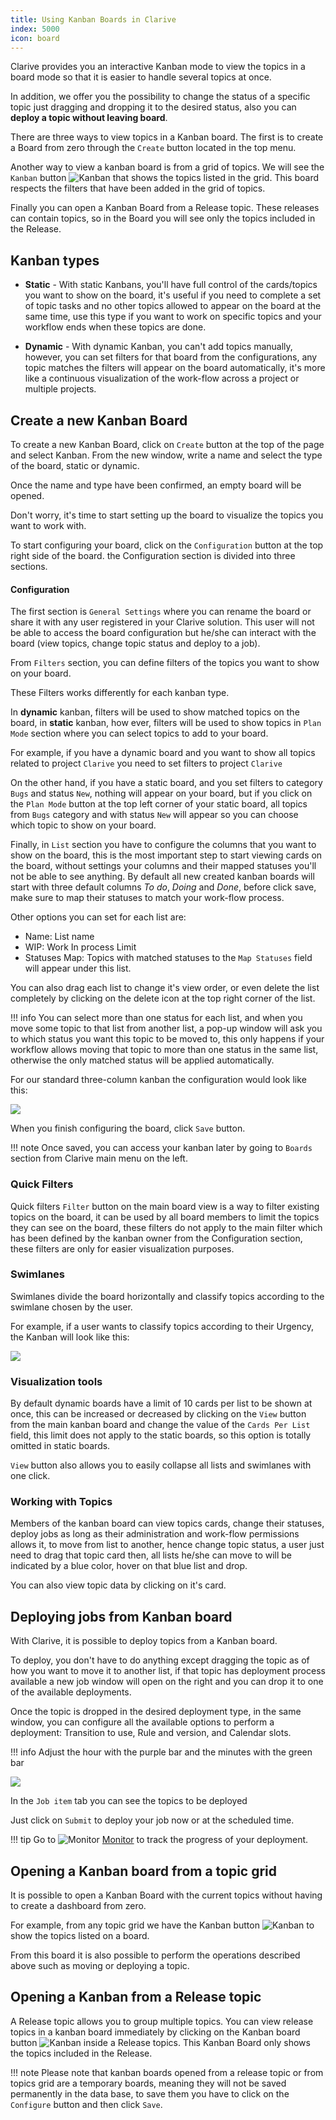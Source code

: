 ```yaml
---
title: Using Kanban Boards in Clarive
index: 5000
icon: board
---
```


Clarive provides you an interactive Kanban mode to view the topics in a board mode so that it is easier to handle
several topics at once.

In addition, we offer you the possibility to change the status of a specific topic just dragging and dropping it to the
desired status, also you can **deploy a topic without leaving board**.

There are three ways to view topics in a Kanban board. The first is to create a Board from zero through the `Create`
button located in the top menu.

Another way to view a kanban board is from a grid of topics. We will see the `Kanban` button
![](/static/images/icons/kanban.svg "Kanban")  that shows the topics listed in the grid. This board respects the filters
that have been added in the grid of topics.

Finally you can open a Kanban Board from a Release topic. These releases can contain topics, so in the Board you will
see only the topics included in the Release.

## Kanban types

- **Static** - With static Kanbans, you'll have full control of the cards/topics you want to show on the board, it's
  useful if you need to complete a set of topic tasks and no other topics allowed to appear on the board at the same
time, use this type if you want to work on specific topics and your workflow ends when these topics are done.

- **Dynamic** - With dynamic Kanban, you can't add topics manually, however, you can set filters for that board from the
  configurations, any topic matches the filters will appear on the board automatically, it's more like a continuous
visualization of the work-flow across a project or multiple projects.


## Create a new Kanban Board

To create a new Kanban Board, click on `Create` button at the top of the page and select Kanban. From the new window,
write a name and select the type of the board, static or dynamic.

Once the name and type have been confirmed, an empty board will be opened.

Don't worry, it's time to start setting up the board to visualize the topics you want to work with.

To start configuring your board, click on the `Configuration` button at the top right side of the board. the
Configuration section is divided into three sections.


#### Configuration

The first section is `General Settings` where you can rename the board or share it with any user registered in your
Clarive solution. This user will not be able to access the board configuration but he/she can interact with the board
(view topics, change topic status and deploy to a job).

From `Filters` section, you can define filters of the topics you want to show on your board.

These Filters works differently for each kanban type.

In **dynamic** kanban, filters will be used to show matched topics on the board, in **static** kanban, how ever, filters
will be used to show topics in `Plan Mode` section where you can select topics to add to your board.

For example, if you have a dynamic board and you want to show all topics related to project `Clarive` you need to set
filters to project `Clarive`

On the other hand, if you have a static board, and you set filters to category `Bugs` and status `New`, nothing will
appear on your board, but if you click on the `Plan Mode` button at the top left corner of your static board, all topics
from `Bugs` category and with status `New` will appear so you can choose which topic to show on your board.

Finally, in `List` section you have to configure the columns that you want to show on the board, this is the most
important step to start viewing cards on the board, without settings your columns and their mapped statuses you'll not
be able to see anything. By default all new created kanban boards will start with three default columns *To do*, *Doing*
and *Done*, before click save, make sure to map their statuses to match your work-flow process.

Other options you can set for each list are:

- Name: List name
- WIP: Work In process Limit
- Statuses Map: Topics with matched statuses to the `Map Statuses` field will appear under this list.

You can also drag each list to change it's view order, or even delete the list completely by clicking on the delete icon
at the top right corner of the list.

!!! info
    You can select more than one status for each list, and when you move some topic to that list from another list,
a pop-up window will ask you to which status you want this topic to be moved to, this only happens if your workflow
allows moving that topic to more than one status in the same list, otherwise the only matched status will be applied
automatically.

For our standard three-column kanban the configuration would look like this:

<img src="/static/images/docs/kanban/list_config.png" class="img_help" />


When you finish configuring the board, click `Save` button.

!!! note
    Once saved, you can access your kanban later by going to `Boards`     section from Clarive main menu on the left.

### Quick Filters

Quick filters `Filter` button on the main board view is a way to filter existing topics on the board, it can be used by
all board members to limit the topics they can see on the board, these filters do not apply to the main filter which has
been defined by the kanban owner from the Configuration section, these filters are only for easier visualization
purposes.

### Swimlanes

Swimlanes divide the board horizontally and classify topics according to the swimlane chosen by the user.

For example, if a user wants to classify topics according to their Urgency, the Kanban will look like this:

<img src="/static/images/docs/kanban/kanban_swimlane.png" class="img_help" />

### Visualization tools

By default dynamic boards have a limit of 10 cards per list to be shown at once, this can be increased or decreased by
clicking on the `View` button from the main kanban board and change the value of the `Cards Per List` field, this limit
does not apply to the static boards, so this option is totally omitted in static boards.

`View` button also allows you to easily collapse all lists and swimlanes with one click.


### Working with Topics

Members of the kanban board can view topics cards, change their statuses, deploy jobs as long as their administration
and work-flow permissions allows it, to move from list to another, hence change topic status, a user just need to drag
that topic card then, all lists he/she can move to will be indicated by a blue color, hover on that blue list and drop.

You can also view topic data by clicking on it's card.

## Deploying jobs from Kanban board

With Clarive, it is possible to deploy topics from a Kanban board.

To deploy, you don't have to do anything except dragging the topic as of how you want to move it to another list, if
that topic has deployment process available a new job window will open on the right and you can drop it to one of the
available deployments.

Once the topic is dropped in the desired deployment type, in the same window, you can configure all the available
options to perform a deployment: Transition to use, Rule and version, and Calendar slots.

!!! info
    Adjust the hour with the purple bar and the minutes with the green bar

<img src="/static/images/docs/kanban/kanban_job_menu.png" class="img_help" />

In the `Job item` tab you can see the topics to be deployed

Just click on `Submit` to deploy your job now or at the scheduled time.

!!! tip
    Go to ![](/static/images/icons/television.svg "Monitor") [Monitor](/getting-started/monitor) to track the progress
    of your deployment.


## Opening a Kanban board from a topic grid

It is possible to open a Kanban Board with the current topics without having to create a dashboard from zero.

For example, from any topic grid we have the Kanban button ![](/static/images/icons/kanban.svg "Kanban") to show the
topics listed on a board.

From this board it is also possible to perform the operations described above such as moving or deploying a topic.


## Opening a Kanban from a Release topic

A Release topic allows you to group multiple topics. You can view release topics in a kanban board immediately by
clicking on the Kanban board button
![](/static/images/icons/kanban.svg "Kanban") inside a Release topics. This Kanban Board only shows the topics included
in
the Release.


!!! note
    Please note that kanban boards opened from a release topic or from topics grid are a temporary boards, meaning they
will not be saved permanently in the data base, to save them you have to click on the `Configure` button and then click
`Save`.
